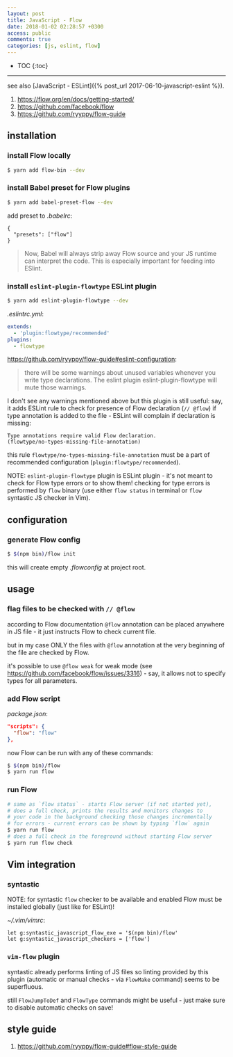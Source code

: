 ```yaml
---
layout: post
title: JavaScript - Flow
date: 2018-01-02 02:28:57 +0300
access: public
comments: true
categories: [js, eslint, flow]
---
```


<!-- more -->

* TOC
{:toc}
<hr>

see also [JavaScript - ESLint]({% post_url 2017-06-10-javascript-eslint %}).

1. <https://flow.org/en/docs/getting-started/>
2. <https://github.com/facebook/flow>
3. <https://github.com/ryyppy/flow-guide>

installation
------------

### install Flow locally

```sh
$ yarn add flow-bin --dev
```

### install Babel preset for Flow plugins

```sh
$ yarn add babel-preset-flow --dev
```

add preset to _.babelrc_:

```
{
  "presets": ["flow"]
}
```

> Now, Babel will always strip away Flow source and your JS runtime can
> interpret the code. This is especially important for feeding into ESlint.

### install `eslint-plugin-flowtype` ESLint plugin

```sh
$ yarn add eslint-plugin-flowtype --dev
```

_.eslintrc.yml_:

```yaml
extends:
  - 'plugin:flowtype/recommended'
plugins:
  - flowtype
```

<https://github.com/ryyppy/flow-guide#eslint-configuration>:

> there will be some warnings about unused variables whenever you
> write type declarations. The eslint plugin eslint-plugin-flowtype
> will mute those warnings.

I don't see any warnings mentioned above but this plugin is
still useful: say, it adds ESLint rule to check for presence
of Flow declaration (`// @flow`) if type annotation is added
to the file - ESLint will complain if declaration is missing:

```
Type annotations require valid Flow declaration.
(flowtype/no-types-missing-file-annotation)
```

this rule `flowtype/no-types-missing-file-annotation` must be a
part of recommended configuration (`plugin:flowtype/recommended`).

NOTE: `eslint-plugin-flowtype` plugin is ESLint plugin - it's
      not meant to check for Flow type errors or to show them!
      checking for type errors is performed by `flow` binary
      (use either `flow status` in terminal or `flow` syntastic
      JS checker in Vim).

configuration
-------------

### generate Flow config

```sh
$ $(npm bin)/flow init
```

this will create empty _.flowconfig_ at project root.

usage
-----

### flag files to be checked with `// @flow`

according to Flow documentation `@flow` annotation can
be placed anywhere in JS file - it just instructs Flow
to check current file.

but in my case ONLY the files with `@flow` annotation
at the very beginning of the file are checked by Flow.

it's possible to use `@flow weak` for weak mode
(see <https://github.com/facebook/flow/issues/3316>) -
say, it allows not to specify types for all parameters.

### add Flow script

_package.json_:

```json
"scripts": {
  "flow": "flow"
},
```

now Flow can be run with any of these commands:

```sh
$ $(npm bin)/flow
$ yarn run flow
```

### run Flow

```sh
# same as `flow status` - starts Flow server (if not started yet),
# does a full check, prints the results and monitors changes to
# your code in the background checking those changes incrementally
# for errors - current errors can be shown by typing `flow` again
$ yarn run flow
# does a full check in the foreground without starting Flow server
$ yarn run flow check
```

Vim integration
---------------

### syntastic

NOTE: for syntastic `flow` checker to be available
      and enabled Flow must be installed globally
      (just like for ESLint)!

_~/.vim/vimrc_:

```vim
let g:syntastic_javascript_flow_exe = '$(npm bin)/flow'
let g:syntastic_javascript_checkers = ['flow']
```

### `vim-flow` plugin

syntastic already performs linting of JS files so linting
provided by this plugin (automatic or manual checks - via
`FlowMake` command) seems to be superfluous.

still `FlowJumpToDef` and `FlowType` commands might be useful -
just make sure to disable automatic checks on save!

style guide
-----------

1. <https://github.com/ryyppy/flow-guide#flow-style-guide>

